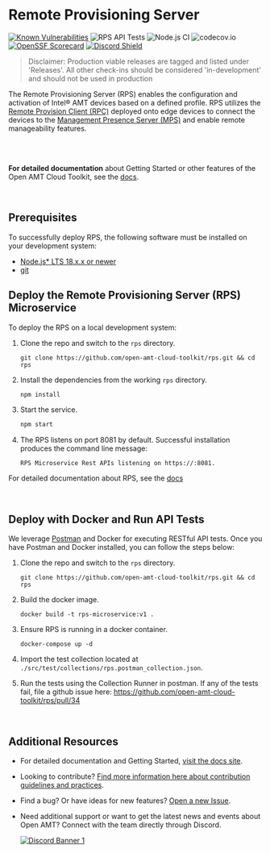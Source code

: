 # Remote Provisioning Server

[![Known Vulnerabilities](https://snyk.io/test/github/open-amt-cloud-toolkit/rps/badge.svg?targetFile=package.json)](https://snyk.io/test/github/open-amt-cloud-toolkit/rps?targetFile=package.json) ![RPS API Tests](https://github.com/open-amt-cloud-toolkit/rps/workflows/RPS%20API%20Tests/badge.svg) ![Node.js CI](https://github.com/open-amt-cloud-toolkit/rps/workflows/Node.js%20CI/badge.svg) ![codecov.io](https://codecov.io/github/open-amt-cloud-toolkit/rps/coverage.svg?branch=main) [![OpenSSF Scorecard](https://api.securityscorecards.dev/projects/github.com/open-amt-cloud-toolkit/rps/badge)](https://api.securityscorecards.dev/projects/github.com/open-amt-cloud-toolkit/rps) [![Discord Shield](https://discordapp.com/api/guilds/1063200098680582154/widget.png?style=shield)](https://discord.gg/yrcMp2kDWh)


> Disclaimer: Production viable releases are tagged and listed under 'Releases'.  All other check-ins should be considered 'in-development' and should not be used in production

The Remote Provisioning Server (RPS) enables the configuration and activation of Intel® AMT devices based on a defined profile. RPS utilizes the [Remote Provision Client (RPC)](https://github.com/open-amt-cloud-toolkit/rps) deployed onto edge devices to connect the devices to the [Management Presence Server (MPS)](https://github.com/open-amt-cloud-toolkit/mps) and enable remote manageability features.

<br><br>

**For detailed documentation** about Getting Started or other features of the Open AMT Cloud Toolkit, see the [docs](https://open-amt-cloud-toolkit.github.io/docs/).

<br>

## Prerequisites

To successfully deploy RPS, the following software must be installed on your development system:

- [Node.js* LTS 18.x.x or newer](https://nodejs.org/en/)
- [git](https://git-scm.com/downloads)

## Deploy the Remote Provisioning Server (RPS) Microservice

To deploy the RPS on a local development system: 

1. Clone the repo and switch to the `rps` directory.

    ```
    git clone https://github.com/open-amt-cloud-toolkit/rps.git && cd rps
    ```

2. Install the dependencies from the working `rps` directory.

    ``` bash
    npm install
    ```

3. Start the service.

    ``` bash
    npm start
    ```

4. The RPS listens on port 8081 by default. Successful installation produces the command line message:

    ```
    RPS Microservice Rest APIs listening on https://:8081.
    ```
    
For detailed documentation about RPS, see the [docs](https://open-amt-cloud-toolkit.github.io/docs/)

<br>

## Deploy with Docker and Run API Tests

We leverage [Postman](https://www.postman.com/) and Docker for executing RESTful API tests. Once you have Postman and Docker installed, you can follow the steps below:

1. Clone the repo and switch to the `rps` directory.

    ```
    git clone https://github.com/open-amt-cloud-toolkit/rps.git && cd rps
    ```

2. Build the docker image.
    ```
    docker build -t rps-microservice:v1 .
    ```

3. Ensure RPS is running in a docker container.
    ```
    docker-compose up -d
    ```

4. Import the test collection located at `./src/test/collections/rps.postman_collection.json`.

5. Run the tests using the Collection Runner in postman. If any of the tests fail, file a github issue here: https://github.com/open-amt-cloud-toolkit/rps/pull/34

<br>

## Additional Resources

- For detailed documentation and Getting Started, [visit the docs site](https://open-amt-cloud-toolkit.github.io/docs).

- Looking to contribute? [Find more information here about contribution guidelines and practices](.\CONTRIBUTING.md).

- Find a bug? Or have ideas for new features? [Open a new Issue](https://github.com/open-amt-cloud-toolkit/rps/issues).

- Need additional support or want to get the latest news and events about Open AMT? Connect with the team directly through Discord.

    [![Discord Banner 1](https://discordapp.com/api/guilds/1063200098680582154/widget.png?style=banner2)](https://discord.gg/yrcMp2kDWh)

    